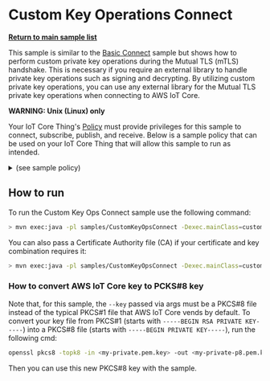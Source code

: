 # Custom Key Operations Connect

[**Return to main sample list**](../README.md)

This sample is similar to the [Basic Connect](../BasicConnect/README.md) sample but shows how to perform custom private key operations during the Mutual TLS (mTLS) handshake. This is necessary if you require an external library to handle private key operations such as signing and decrypting. By utilizing custom private key operations, you can use any external library for the Mutual TLS private key operations when connecting to AWS IoT Core.

**WARNING: Unix (Linux) only**

Your IoT Core Thing's [Policy](https://docs.aws.amazon.com/iot/latest/developerguide/iot-policies.html) must provide privileges for this sample to connect, subscribe, publish, and receive. Below is a sample policy that can be used on your IoT Core Thing that will allow this sample to run as intended.

<details>
<summary>(see sample policy)</summary>
<pre>
{
  "Version": "2012-10-17",
  "Statement": [
    {
      "Effect": "Allow",
      "Action": [
        "iot:Publish",
        "iot:Receive"
      ],
      "Resource": [
        "arn:aws:iot:<b>region</b>:<b>account</b>:topic/test/topic"
      ]
    },
    {
      "Effect": "Allow",
      "Action": [
        "iot:Subscribe"
      ],
      "Resource": [
        "arn:aws:iot:<b>region</b>:<b>account</b>:topicfilter/test/topic"
      ]
    },
    {
      "Effect": "Allow",
      "Action": [
        "iot:Connect"
      ],
      "Resource": [
        "arn:aws:iot:<b>region</b>:<b>account</b>:client/test-*"
      ]
    }
  ]
}
</pre>

Replace with the following with the data from your AWS account:
* `<region>`: The AWS IoT Core region where you created your AWS IoT Core thing you wish to use with this sample. For example `us-east-1`.
* `<account>`: Your AWS IoT Core account ID. This is the set of numbers in the top right next to your AWS account name when using the AWS IoT Core website.

Note that in a real application, you may want to avoid the use of wildcards in your ClientID or use them selectively. Please follow best practices when working with AWS on production applications using the SDK. Also, for the purposes of this sample, please make sure your policy allows a client ID of `test-*` to connect or use `--client_id <client ID here>` to send the client ID your policy supports.

</details>

## How to run

To run the Custom Key Ops Connect sample use the following command:

``` sh
> mvn exec:java -pl samples/CustomKeyOpsConnect -Dexec.mainClass=customkeyopsconnect.CustomKeyOpsConnect -Dexec.args="--endpoint <endpoint> --cert <path to certificate> --key <path to pkcs8 key>"
```

You can also pass a Certificate Authority file (CA) if your certificate and key combination requires it:

``` sh
> mvn exec:java -pl samples/CustomKeyOpsConnect -Dexec.mainClass=customkeyopsconnect.CustomKeyOpsConnect -Dexec.args="--endpoint <endpoint> --cert <path to certificate> --key <path to pkcs8 key> --ca_file <path to root CA>"
```

### How to convert AWS IoT Core key to PCKS#8 key

Note that, for this sample, the `--key` passed via args must be a PKCS#8 file instead of the typical PKCS#1 file that AWS IoT Core vends by default. To convert your key file from PKCS#1 (starts with `-----BEGIN RSA PRIVATE KEY-----`) into a PKCS#8 file (starts with `-----BEGIN PRIVATE KEY-----`), run the following cmd:

```sh
openssl pkcs8 -topk8 -in <my-private.pem.key> -out <my-private-p8.pem.key> -nocrypt
```

Then you can use this new PKCS#8 key with the sample.
